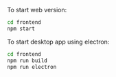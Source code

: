 To start web version:

```bash
cd frontend
npm start
```

To start desktop app using electron:

```bash
cd frontend
npm run build
npm run electron
```

